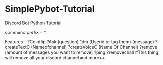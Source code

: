 # SimplePybot-Tutorial
Discord Bot Python Tutorial

command prefix = ?

Features - 
?Coinflip
?Ask (question)
?dm (Userid or tag them) (message)
?createTextC (Nameofchannel)
?createVoiceC (Name Of Channel)
?remove (amount of messages you want to remove)
?ping
?removechall  #This thing will remove all your discord channel
and more++
